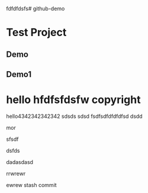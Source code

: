 fdfdfdsfs# github-demo
# Test Project
## Demo
## Demo1
# hello hfdfsfdsfw copyright
hello4342342342342
sdsds
sdsd
fsdfsdfdfdfdfsd
dsdd

mor

sfsdf


dsfds

dadasdasd


rrwrewr

ewrew
stash commit
